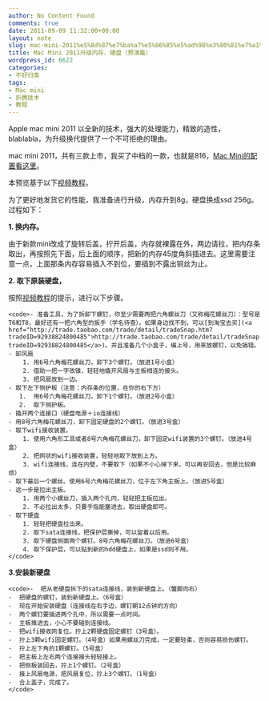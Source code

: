 ```yaml
---
author: No Content Found
comments: true
date: 2011-09-09 11:32:00+00:00
layout: note
slug: mac-mini-2011%e5%8d%87%e7%ba%a7%e5%86%85%e5%ad%98%e3%80%81%e7%a1%ac%e7%9b%98%ef%bc%88%e9%a2%84%e6%bc%94%e7%af%87%ef%bc%89
title: Mac Mini 2011升级内存、硬盘（预演篇）
wordpress_id: 6622
categories:
- 不好归类
tags:
- Mac mini
- 折腾技术
- 教程
---
```


Apple mac mini 2011 以全新的技术，强大的处理能力，精致的造性，blablabla，为升级换代提供了一个不可拒绝的理由。





mac mini 2011，共有三款上市，我买了中档的一款，也就是816，[Mac Mini的配置看这里](http://www.apple.com.cn/macmini/specs.html)。





本预览基于以下[视频教程](http://wangpei.info/post/9988596120/upgrading-replacing-the-hard-drive-in-a-2011-mac)。





为了更好地发货它的性能，我准备进行升级，内存升到8g，硬盘换成ssd 256g。过程如下：





**1. 换内存。**





由于新款mini改成了旋转后盖，拧开后盖，内存就裸露在外，两边请拉，把内存条取出，再按照先下面，后上面的顺序，把新的内存45度角斜插进去。这里需要注意一点，上面那条内存容易插入不到位，要插到不露出铜丝为止。





**2. 取下原装硬盘，**





按照[视频教程](http://wangpei.info/post/9988596120/upgrading-replacing-the-hard-drive-in-a-2011-mac)的提示，进行以下步骤。




    
    <code>- 准备工具，为了拆卸下螺钉，你至少需要两把六角螺丝刀（又称梅花螺丝刀）：型号是T6和T8，最好还有一把六角型的扳手（学名待查）。如果身边找不到，可以[到淘宝去买](<a href="http://trade.taobao.com/trade/detail/tradeSnap.htm?tradeID=92938824800485">http://trade.taobao.com/trade/detail/tradeSnap.htm?tradeID=92938824800485</a>)。并且准备几个小盒子，编上号，用来放螺钉，以免搞错。
    - 卸风扇
        1. 用6号六角梅花螺丝刀，卸下3个螺钉。（放进1号小盒）
        2. 借助一把一字改锥，轻轻地撬开风扇与主板相连的接头。
        3. 把风扇放到一边。
    - 取下左下侧护板（注意：内存条的位置，在你的右下方）
       1.  用6号六角梅花螺丝刀，卸下1个螺钉。（放进2号小盒）
       2.  取下侧护板。
    - 撬开两个连接口（硬盘电源＋io连接线）
    - 用8号六角梅花螺丝刀，卸下固定硬盘的2个螺钉。（放进3号盒）
    - 取下wifi接收装置。
        1. 使用六角形工具或者8号六角梅花螺丝刀，卸下固定wifi装置的3个螺钉。（放进4号盒）
        2. 把网状的wifi接收装置，轻轻地取下放到上方。
        3. wifi连接线，连在内壁，不要取下（如果不小心掉下来，可以再安回去，但是比较麻烦）
    - 取下最后一个螺丝。使用6号六角梅花螺丝刀，位于左下角主板上。（放进5号盒）
    - 这一步是拉出主板。
        1. 用两个小螺丝刀，插入两个孔内，轻轻把主板拉出。
        2. 不必拉出太多，只要手指能塞进去，取出硬盘即可。
    - 取下硬盘
        1. 轻轻把硬盘拉出来。
        2. 取下sata连接线，把保护层撕掉，可以留着以后用。
        3. 取下硬盘侧面两个螺钉。8号六角梅花螺丝刀。（放进6号盒）
        4. 取下保护层，可以贴到新的hdd硬盘上，如果是ssd则不用。
    </code>





**3.安装新硬盘**




    
    <code>-  把从老硬盘拆下的sata连接线，装到新硬盘上。（蟹脚向右）
    -  把硬盘的螺钉，装到新硬盘上。（6号盒）
    -  现在开始安装硬盘（连接线在右手边，螺钉朝12点钟的方向）
    -  两个螺钉要插进两个孔中，所以需要一点时间。
    -  主板推进去，小心不要碰到连接线。
    -  把wifi接收网复位。拧上2颗硬盘固定螺钉（3号盒）。
    -  拧上3颗wifi固定螺钉。（4号盒）如果用螺丝刀完成，一定要轻柔，否则容易损伤螺钉。
    -  拧上左下角的1颗螺钉。（5号盒）
    -  把主板上左右两个连接接头轻轻接上。
    -  把侧板装回去，拧上1个螺钉。（2号盒）
    -  接上风扇电源，把风扇复位，拧上3个螺钉。（1号盒）
    -  合上盖子，完成了。
    </code>
